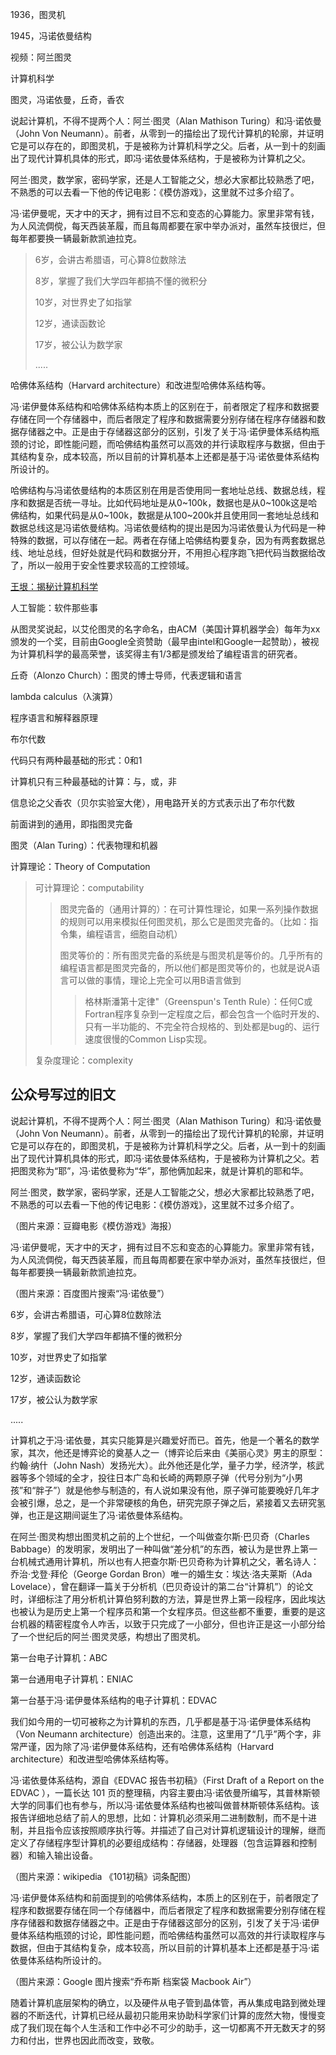 1936，图灵机

1945，冯诺依曼结构

视频：阿兰图灵

计算机科学

图灵，冯诺依曼，丘奇，香农

说起计算机，不得不提两个人：阿兰·图灵（Alan Mathison Turing）和冯·诺依曼（John Von Neumann）。前者，从零到一的描绘出了现代计算机的轮廓，并证明它是可以存在的，即图灵机，于是被称为计算机科学之父。后者，从一到十的刻画出了现代计算机具体的形式，即冯·诺依曼体系结构，于是被称为计算机之父。

阿兰·图灵，数学家，密码学家，还是人工智能之父，想必大家都比较熟悉了吧，不熟悉的可以去看一下他的传记电影：《模仿游戏》，这里就不过多介绍了。

冯·诺伊曼呢，天才中的天才，拥有过目不忘和变态的心算能力。家里非常有钱，为人风流倜傥，每天西装革履，而且每周都要在家中举办派对，虽然车技很烂，但每年都要换一辆最新款凯迪拉克。

> 6岁，会讲古希腊语，可心算8位数除法
>
> 8岁，掌握了我们大学四年都搞不懂的微积分
>
> 10岁，对世界史了如指掌
>
> 12岁，通读函数论
>
> 17岁，被公认为数学家
>
> .....

哈佛体系结构（Harvard architecture）和改进型哈佛体系结构等。

冯·诺伊曼体系结构和哈佛体系结构本质上的区别在于，前者限定了程序和数据要存储在同一个存储器中，而后者限定了程序和数据需要分别存储在程序存储器和数据存储器之中。正是由于存储器这部分的区别，引发了关于冯·诺伊曼体系结构瓶颈的讨论，即性能问题，而哈佛结构虽然可以高效的并行读取程序与数据，但由于其结构复杂，成本较高，所以目前的计算机基本上还都是基于冯·诺依曼体系结构所设计的。

哈佛结构与冯诺依曼结构的本质区别在用是否使用同一套地址总线、数据总线，程序和数据是否统一寻址。比如代码地址是从0~100k，数据也是从0~100k这是哈佛结构，如果代码是从0~100k，数据是从100~200k并且使用同一套地址总线和数据总线这是冯诺依曼结构。冯诺依曼结构的提出是因为冯诺依曼认为代码是一种特殊的数据，可以存储在一起。两者在存储上哈佛结构要复杂，因为有两套数据总线、地址总线，但好处就是代码和数据分开，不用担心程序跑飞把代码当数据给改了，所以一般用于安全性要求较高的工控领域。

[王垠：揭秘计算机科学](<http://www.yinwang.org/blog-cn/2018/04/13/computer-science>)

人工智能：软件那些事

从图灵奖说起，以艾伦图灵的名字命名，由ACM（美国计算机器学会）每年为xx颁发的一个奖，目前由Google全资赞助（最早由intel和Google一起赞助），被视为计算机科学的最高荣誉，该奖得主有1/3都是颁发给了编程语言的研究者。

丘奇（Alonzo Church）：图灵的博士导师，代表逻辑和语言

lambda calculus（λ演算）

程序语言和解释器原理

布尔代数

代码只有两种最基础的形式：0和1

计算机只有三种最基础的计算：与，或，非

信息论之父香农（贝尔实验室大佬），用电路开关的方式表示出了布尔代数

前面讲到的通用，即指图灵完备

图灵（Alan Turing）：代表物理和机器

计算理论：Theory of Computation

> 可计算理论：computability
>
> > 图灵完备的（通用计算的）：在可计算性理论，如果一系列操作数据的规则可以用来模拟任何图灵机，那么它是图灵完备的。（比如：指令集，编程语言，细胞自动机）
> >
> > 图灵等价的：所有图灵完备的系统是与图灵机是等价的。几乎所有的编程语言都是图灵完备的，所以他们都是图灵等价的，也就是说A语言可以做的事情，理论上完全可以用B语言做到
> >
> > > 格林斯潘第十定律"（Greenspun's Tenth Rule）：任何C或Fortran程序复杂到一定程度之后，都会包含一个临时开发的、只有一半功能的、不完全符合规格的、到处都是bug的、运行速度很慢的Common Lisp实现。
>
> 复杂度理论：complexity


## 公众号写过的旧文

说起计算机，不得不提两个人：阿兰·图灵（Alan Mathison Turing）和冯·诺依曼（John Von Neumann）。前者，从零到一的描绘出了现代计算机的轮廓，并证明它是可以存在的，即图灵机，于是被称为计算机科学之父。后者，从一到十的刻画出了现代计算机具体的形式，即冯·诺依曼体系结构，于是被称为计算机之父。若把图灵称为“耶”，冯·诺依曼称为“华”，那他俩加起来，就是计算机的耶和华。

阿兰·图灵，数学家，密码学家，还是人工智能之父，想必大家都比较熟悉了吧，不熟悉的可以去看一下他的传记电影：《模仿游戏》，这里就不过多介绍了。

（图片来源：豆瓣电影《模仿游戏》海报）

冯·诺伊曼呢，天才中的天才，拥有过目不忘和变态的心算能力。家里非常有钱，为人风流倜傥，每天西装革履，而且每周都要在家中举办派对，虽然车技很烂，但每年都要换一辆最新款凯迪拉克。



（图片来源：百度图片搜索“冯·诺依曼”）


6岁，会讲古希腊语，可心算8位数除法

8岁，掌握了我们大学四年都搞不懂的微积分

10岁，对世界史了如指掌

12岁，通读函数论

17岁，被公认为数学家

.....

计算机之于冯·诺依曼，其实只能算是兴趣爱好而已。首先，他是一个著名的数学家，其次，他还是博弈论的奠基人之一（博弈论后来由《美丽心灵》男主的原型：约翰·纳什（John Nash）发扬光大）。此外他还是化学，量子力学，经济学，核武器等多个领域的全才，投往日本广岛和长崎的两颗原子弹（代号分别为“小男孩”和“胖子”）就是他参与制造的，有人说如果没有他，原子弹可能要晚好几年才会被引爆，总之，是一个非常硬核的角色，研究完原子弹之后，紧接着又去研究氢弹，也正是这期间诞生了冯·诺依曼体系结构。

在阿兰·图灵构想出图灵机之前的上个世纪，一个叫做查尔斯·巴贝奇（Charles Babbage）的发明家，发明出了一种叫做“差分机”的东西，被认为是世界上第一台机械式通用计算机，所以也有人把查尔斯·巴贝奇称为计算机之父，著名诗人：乔治·戈登·拜伦（George Gordan Bron）唯一的婚生女：埃达·洛夫莱斯（Ada Lovelace），曾在翻译一篇关于分析机（巴贝奇设计的第二台“计算机”）的论文时，详细标注了用分析机计算伯努利数的方法，算是世界上第一段程序，因此埃达也被认为是历史上第一个程序员和第一个女程序员。但这些都不重要，重要的是这台机器的精密程度令人咋舌，以致于只完成了一小部分，但也许正是这一小部分给了一个世纪后的阿兰·图灵灵感，构想出了图灵机。

第一台电子计算机：ABC

第一台通用电子计算机：ENIAC

第一台基于冯·诺伊曼体系结构的电子计算机：EDVAC

我们如今用的一切可被称之为计算机的东西，几乎都是基于冯·诺伊曼体系结构（Von Neumann architecture）创造出来的。注意，这里用了“几乎”两个字，非常严谨，因为除了冯·诺伊曼体系结构，还有哈佛体系结构（Harvard architecture）和改进型哈佛体系结构等。

冯·诺依曼体系结构，源自《EDVAC 报告书初稿》（First Draft of a Report on the EDVAC ），一篇长达 101 页的整理稿，内容主要由冯·诺依曼所编写，其普林斯顿大学的同事们也有参与，所以冯·诺依曼体系结构也被叫做普林斯顿体系结构。该报告详细地总结了前人的思想，比如：计算机必须采用二进制数制，而不是十进制，并且指令应该按照顺序执行等。并描述了自己对计算机逻辑设计的理解，继而定义了存储程序型计算机的必要组成结构：存储器，处理器（包含运算器和控制器）和输入输出设备。

（图片来源：wikipedia 《101初稿》词条配图）

冯·诺伊曼体系结构和前面提到的哈佛体系结构，本质上的区别在于，前者限定了程序和数据要存储在同一个存储器中，而后者限定了程序和数据需要分别存储在程序存储器和数据存储器之中。正是由于存储器这部分的区别，引发了关于冯·诺伊曼体系结构瓶颈的讨论，即性能问题，而哈佛结构虽然可以高效的并行读取程序与数据，但由于其结构复杂，成本较高，所以目前的计算机基本上还都是基于冯·诺依曼体系结构所设计的。

（图片来源：Google 图片搜索“乔布斯 档案袋 Macbook Air”）

随着计算机底层架构的确立，以及硬件从电子管到晶体管，再从集成电路到微处理器的不断迭代，计算机已经从最初只能用来协助科学家们计算的庞然大物，慢慢变成了我们现在每个人生活和工作中必不可少的助手，这一切都离不开无数天才的努力和付出，世界也因此而改变，致敬。
